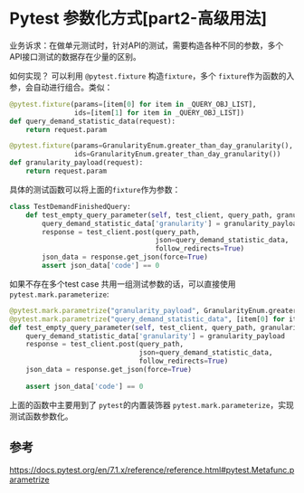 
# Pytest 参数化方式[part2-高级用法]
业务诉求：在做单元测试时，针对API的测试，需要构造各种不同的参数，多个API接口测试的数据存在少量的区别。

如何实现？
可以利用 `@pytest.fixture` 构造`fixture`，多个 `fixture`作为函数的入参，会自动进行组合。类似：

```python
@pytest.fixture(params=[item[0] for item in _QUERY_OBJ_LIST],
                ids=[item[1] for item in _QUERY_OBJ_LIST])
def query_demand_statistic_data(request):
    return request.param

@pytest.fixture(params=GranularityEnum.greater_than_day_granularity(),
                ids=GranularityEnum.greater_than_day_granularity())
def granularity_payload(request):
    return request.param
```
具体的测试函数可以将上面的`fixture`作为参数：
``` python
class TestDemandFinishedQuery:
    def test_empty_query_parameter(self, test_client, query_path, granularity_payload, query_demand_statistic_data):
        query_demand_statistic_data['granularity'] = granularity_payload
        response = test_client.post(query_path,
                                    json=query_demand_statistic_data,
                                    follow_redirects=True)
        json_data = response.get_json(force=True)
        assert json_data['code'] == 0
```

如果不存在多个test case 共用一组测试参数的话，可以直接使用`pytest.mark.parameterize`:

``` python
@pytest.mark.parametrize("granularity_payload", GranularityEnum.greater_than_day_granularity())
@pytest.mark.parametrize("query_demand_statistic_data", [item[0] for item in _QUERY_OBJ_LIST])
def test_empty_query_parameter(self, test_client, query_path, granularity_payload, query_demand_statistic_data):
    query_demand_statistic_data['granularity'] = granularity_payload
    response = test_client.post(query_path,
                                json=query_demand_statistic_data,
                                follow_redirects=True)
    json_data = response.get_json(force=True)
    
    assert json_data['code'] == 0

```

上面的函数中主要用到了 `pytest`的内置装饰器 `pytest.mark.parameterize`，实现测试函数参数化。

## 参考
https://docs.pytest.org/en/7.1.x/reference/reference.html#pytest.Metafunc.parametrize
